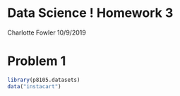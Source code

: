 Data Science \! Homework 3
================
Charlotte Fowler
10/9/2019

# Problem 1

``` r
library(p8105.datasets)
data("instacart")
```
